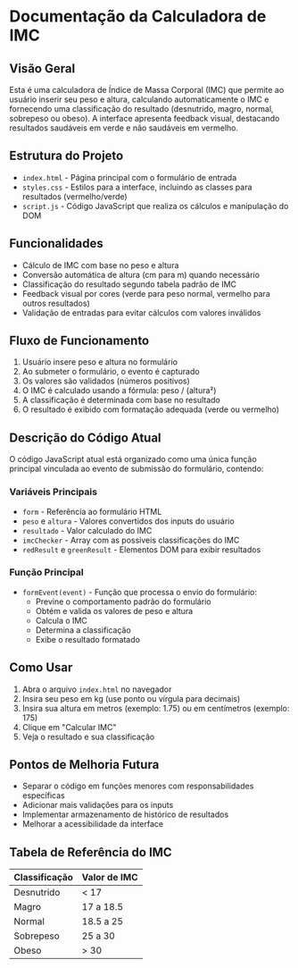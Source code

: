 # Documentação da Calculadora de IMC

## Visão Geral
Esta é uma calculadora de Índice de Massa Corporal (IMC) que permite ao usuário inserir seu peso e altura, calculando automaticamente o IMC e fornecendo uma classificação do resultado (desnutrido, magro, normal, sobrepeso ou obeso). A interface apresenta feedback visual, destacando resultados saudáveis em verde e não saudáveis em vermelho.

## Estrutura do Projeto
- `index.html` - Página principal com o formulário de entrada
- `styles.css` - Estilos para a interface, incluindo as classes para resultados (vermelho/verde)
- `script.js` - Código JavaScript que realiza os cálculos e manipulação do DOM

## Funcionalidades
- Cálculo de IMC com base no peso e altura
- Conversão automática de altura (cm para m) quando necessário
- Classificação do resultado segundo tabela padrão de IMC
- Feedback visual por cores (verde para peso normal, vermelho para outros resultados)
- Validação de entradas para evitar cálculos com valores inválidos

## Fluxo de Funcionamento
1. Usuário insere peso e altura no formulário
2. Ao submeter o formulário, o evento é capturado
3. Os valores são validados (números positivos)
4. O IMC é calculado usando a fórmula: peso / (altura²)
5. A classificação é determinada com base no resultado
6. O resultado é exibido com formatação adequada (verde ou vermelho)

## Descrição do Código Atual
O código JavaScript atual está organizado como uma única função principal vinculada ao evento de submissão do formulário, contendo:

### Variáveis Principais
- `form` - Referência ao formulário HTML
- `peso` e `altura` - Valores convertidos dos inputs do usuário
- `resultado` - Valor calculado do IMC
- `imcChecker` - Array com as possíveis classificações do IMC
- `redResult` e `greenResult` - Elementos DOM para exibir resultados

### Função Principal
- `formEvent(event)` - Função que processa o envio do formulário:
  - Previne o comportamento padrão do formulário
  - Obtém e valida os valores de peso e altura
  - Calcula o IMC
  - Determina a classificação
  - Exibe o resultado formatado

## Como Usar
1. Abra o arquivo `index.html` no navegador
2. Insira seu peso em kg (use ponto ou vírgula para decimais)
3. Insira sua altura em metros (exemplo: 1.75) ou em centímetros (exemplo: 175)
4. Clique em "Calcular IMC"
5. Veja o resultado e sua classificação

## Pontos de Melhoria Futura
- Separar o código em funções menores com responsabilidades específicas
- Adicionar mais validações para os inputs
- Implementar armazenamento de histórico de resultados
- Melhorar a acessibilidade da interface

## Tabela de Referência do IMC
| Classificação | Valor de IMC |
|---------------|--------------|
| Desnutrido    | < 17         |
| Magro         | 17 a 18.5    |
| Normal        | 18.5 a 25    |
| Sobrepeso     | 25 a 30      |
| Obeso         | > 30         |